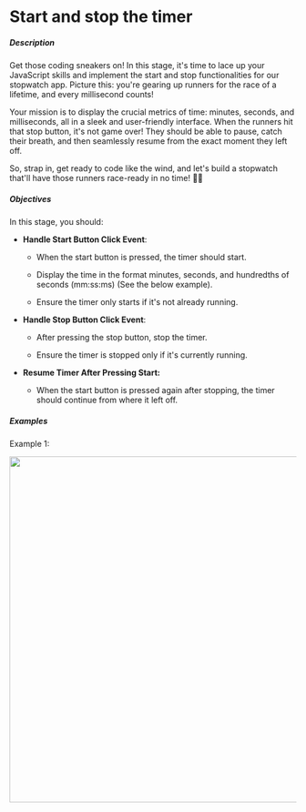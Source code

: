 # Start and stop the timer
<div class="step-text">
<p></p><h5 id="description">Description</h5><p>Get those coding sneakers on! In this stage, it's time to lace up your JavaScript skills and implement the start and stop functionalities for our stopwatch app. Picture this: you're gearing up runners for the race of a lifetime, and every millisecond counts!</p><p>Your mission is to display the crucial metrics of time: minutes, seconds, and milliseconds, all in a sleek and user-friendly interface. When the runners hit that stop button, it's not game over! They should be able to pause, catch their breath, and then seamlessly resume from the exact moment they left off.</p><p>So, strap in, get ready to code like the wind, and let's build a stopwatch that'll have those runners race-ready in no time! 🚀💨</p><h5 id="objectives">Objectives</h5><p>In this stage, you should:</p><ul><li><p><strong>Handle Start Button Click Event</strong>:</p><ul><li><p>When the start button is pressed, the timer should start.</p></li><li><p>Display the time in the format minutes, seconds, and hundredths of seconds (mm:ss:ms) (See the below example).</p></li><li><p>Ensure the timer only starts if it's not already running.</p></li></ul></li><li><p><strong>Handle Stop Button Click Event</strong>:</p><ul><li><p>After pressing the stop button, stop the timer.</p></li><li><p>Ensure the timer is stopped only if it's currently running.</p></li></ul></li><li><p><strong>Resume Timer After Pressing Start:</strong></p><ul><li><p>When the start button is pressed again after stopping, the timer should continue from where it left off.</p></li></ul></li></ul><h5 id="examples">Examples</h5><p>Example 1:</p><p><picture><img alt="" height="608" src="https://ucarecdn.com/923019c4-964e-4683-814a-aaf3922262a9/" width="1080"/></picture></p>
</div>

